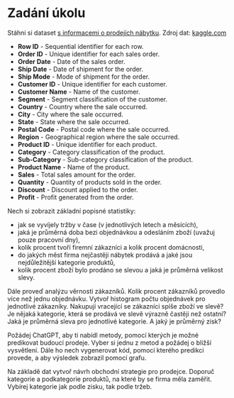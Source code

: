 # Zadání úkolu

Stáhni si dataset [s informacemi o prodejích nábytku](stores_sales_forecasting). Zdroj dat: [kaggle.com](https://www.kaggle.com/datasets/tanayatipre/store-sales-forecasting-dataset/data)

- **Row ID** - Sequential identifier for each row.
- **Order ID** - Unique identifier for each sales order.
- **Order Date** - Date of the sales order.
- **Ship Date** - Date of shipment for the order.
- **Ship Mode** - Mode of shipment for the order.
- **Customer ID** - Unique identifier for each customer.
- **Customer Name** - Name of the customer.
- **Segment** - Segment classification of the customer.
- **Country** - Country where the sale occurred.
- **City** - City where the sale occurred.
- **State** - State where the sale occurred.
- **Postal Code** - Postal code where the sale occurred.
- **Region** - Geographical region where the sale occurred.
- **Product ID** - Unique identifier for each product.
- **Category** - Category classification of the product.
- **Sub-Category** - Sub-category classification of the product.
- **Product Name** - Name of the product.
- **Sales** - Total sales amount for the order.
- **Quantity** - Quantity of products sold in the order.
- **Discount** - Discount applied to the order.
- **Profit** - Profit generated from the order.

Nech si zobrazit základní popisné statistiky:

- jak se vyvíjely tržby v čase (v jednotlivých letech a měsících),
- jaká je průměrná doba bezi objednávkou a odesláním zboží (uvažuj pouze pracovní dny),
- kolik procent tvoří firemní zákazníci a kolik procent domácnosti,
- do jakých měst firma nejčastěji nábytek prodává a jaké jsou nejdůležitější kategorie produktů,
- kolik procent zboží bylo prodáno se slevou a jaká je průměrná velikost slevy.

Dále proveď analýzu věrnosti zákazníků. Kolik procent zákazníků provedlo více než jednu objednávku. Vytvoř histogram počtu objednávek pro jednotlivé zákazníky. Nakupují vracející se zákazníci spíše zboží ve slevě? Je nějaká kategorie, která se prodává ve slevě výrazně častěji než ostatní? Jaká je průměrná sleva pro jednotlivé kategorie. A jaký je průměrný zisk?

Požádej ChatGPT, aby ti nabídl metody, pomocí kterých je možné predikovat budoucí prodeje. Vyber si jednu z metod a požádej o bližší vysvětlení. Dále ho nech vygenerovat kód, pomocí kterého predikci provede, a aby výsledek zobrazil pomocí grafu.

Na základě dat vytvoř návrh obchodní strategie pro prodejce. Doporuč kategorie a podkategorie produktů, na které by se firma měla zaměřit. Vybírej kategorie jak podle zisku, tak podle tržeb.

